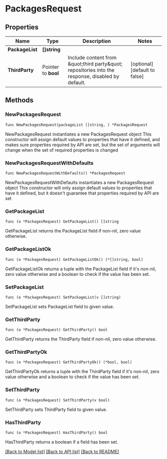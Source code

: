 # PackagesRequest

## Properties

Name | Type | Description | Notes
------------ | ------------- | ------------- | -------------
**PackageList** | **[]string** |  | 
**ThirdParty** | Pointer to **bool** | Include content from \&quot;third party\&quot; repositories into the response, disabled by default. | [optional] [default to false]

## Methods

### NewPackagesRequest

`func NewPackagesRequest(packageList []string, ) *PackagesRequest`

NewPackagesRequest instantiates a new PackagesRequest object
This constructor will assign default values to properties that have it defined,
and makes sure properties required by API are set, but the set of arguments
will change when the set of required properties is changed

### NewPackagesRequestWithDefaults

`func NewPackagesRequestWithDefaults() *PackagesRequest`

NewPackagesRequestWithDefaults instantiates a new PackagesRequest object
This constructor will only assign default values to properties that have it defined,
but it doesn't guarantee that properties required by API are set

### GetPackageList

`func (o *PackagesRequest) GetPackageList() []string`

GetPackageList returns the PackageList field if non-nil, zero value otherwise.

### GetPackageListOk

`func (o *PackagesRequest) GetPackageListOk() (*[]string, bool)`

GetPackageListOk returns a tuple with the PackageList field if it's non-nil, zero value otherwise
and a boolean to check if the value has been set.

### SetPackageList

`func (o *PackagesRequest) SetPackageList(v []string)`

SetPackageList sets PackageList field to given value.


### GetThirdParty

`func (o *PackagesRequest) GetThirdParty() bool`

GetThirdParty returns the ThirdParty field if non-nil, zero value otherwise.

### GetThirdPartyOk

`func (o *PackagesRequest) GetThirdPartyOk() (*bool, bool)`

GetThirdPartyOk returns a tuple with the ThirdParty field if it's non-nil, zero value otherwise
and a boolean to check if the value has been set.

### SetThirdParty

`func (o *PackagesRequest) SetThirdParty(v bool)`

SetThirdParty sets ThirdParty field to given value.

### HasThirdParty

`func (o *PackagesRequest) HasThirdParty() bool`

HasThirdParty returns a boolean if a field has been set.


[[Back to Model list]](../README.md#documentation-for-models) [[Back to API list]](../README.md#documentation-for-api-endpoints) [[Back to README]](../README.md)


